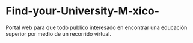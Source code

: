# Find-your-University-M-xico-
Portal web para que todo publico interesado en encontrar una educación superior por medio de un recorrido virtual.

